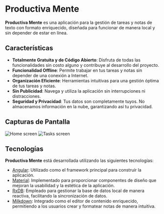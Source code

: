 # Productiva Mente

**Productiva Mente** es una aplicación para la gestión de tareas y notas de texto con formato enriquecido, diseñada para funcionar de manera local y sin depender de estar en línea.

## Características

- **Totalmente Gratuita y de Código Abierto**: Disfruta de todas las funcionalidades sin costo alguno y contribuye al desarrollo del proyecto.
- **Funcionalidad Offline**: Permite trabajar en tus tareas y notas sin depender de una conexión a Internet.
- **Organización Eficiente**: Herramientas intuitivas para una gestión óptima de tus tareas y notas.
- **Sin Publicidad**: Navega y utiliza la aplicación sin interrupciones ni distracciones.
- **Seguridad y Privacidad**: Tus datos son completamente tuyos. No almacenamos información en la nube, garantizando así tu privacidad.

## Capturas de Pantalla

<picture>
  <source media="(prefers-color-scheme: light)" srcset="https://raw.githubusercontent.com/francids/productiva-mente/main/screenshots/Home%20screen%20(light).png">
  <source media="(prefers-color-scheme: dark)" srcset="https://raw.githubusercontent.com/francids/productiva-mente/main/screenshots/Home%20screen%20(dark).png">
  <img alt="Home screen" src="https://raw.githubusercontent.com/francids/productiva-mente/main/screenshots/Home%20screen%20(light).png">
</picture>

<picture>
  <source media="(prefers-color-scheme: light)" srcset="https://raw.githubusercontent.com/francids/productiva-mente/main/screenshots/Notes%20screen%20(light).png">
  <source media="(prefers-color-scheme: dark)" srcset="https://raw.githubusercontent.com/francids/productiva-mente/main/screenshots/Notes%20screen%20(dark).png">
  <img alt="Tasks screen" src="https://raw.githubusercontent.com/francids/productiva-mente/main/screenshots/Notes%20screen%20(light).png">
</picture>

## Tecnologías

**Productiva Mente** está desarrollada utilizando las siguientes tecnologías:

- [Angular](https://angular.dev/): Utilizado como el framework principal para construir la aplicación.
- [Material](https://material.angular.io/): Implementado para proporcionar componentes de diseño que mejoran la usabilidad y la estética de la aplicación.
- [RxDB](https://rxdb.info/): Empleado para gestionar la base de datos local de manera reactiva, facilitando la sincronización de datos.
- [Milkdown](https://milkdown.dev/): Integrado como el editor de contenido enriquecido, permitiendo a los usuarios crear y formatear notas de manera intuitiva.
